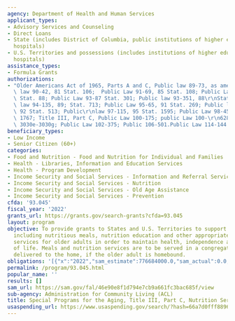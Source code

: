 ```yaml
---
agency: Department of Health and Human Services
applicant_types:
- Advisory Services and Counseling
- Direct Loans
- State (includes District of Columbia, public institutions of higher education and
  hospitals)
- U.S. Territories and possessions (includes institutions of higher education and
  hospitals)
assistance_types:
- Formula Grants
authorizations:
- "Older Americans Act of 1965, Parts A and C, Public law 89-73, as amended; Public\
  \ law 90-42, 81 Stat. 106;  Public Law 91-69, 85 Stat. 108; Public Law 92-258, 86\
  \ Stat. 88; Public Law 93-87 Stat. 301; Public law 93-351, 88\r\nStat. 357; Public\
  \ law 94-135, 89; Stat. 713; Public Law 95-65, 91 Stat. 269; Public law 95-478,\
  \ 92 Stat. 513; Public\r\nlaw 97-115, 95 Stat. 1595; Public Law 98-459, 98 Stat.\
  \ 1767; Title III, Part C, Public Law 100-175; public Law 100-\r\n628; 42 U.S.C.\
  \ 3030e-3030g; Public Law 102-375; Public 106-501.Public Law 114-144."
beneficiary_types:
- Low Income
- Senior Citizen (60+)
categories:
- Food and Nutrition - Food and Nutrition for Individual and Families
- Health - Libraries, Information and Education Services
- Health - Program Development
- Income Security and Social Services - Information and Referral Services
- Income Security and Social Services - Nutrition
- Income Security and Social Services - Old Age Assistance
- Income Security and Social Services - Prevention
cfda: '93.045'
fiscal_year: '2022'
grants_url: https://grants.gov/search-grants?cfda=93.045
layout: program
objective: To provide grants to States and U.S. Territories to support nutrition services
  including nutritious meals, nutrition education and other appropriate nutrition
  services for older adults in order to maintain health, independence and quality
  of life. Meals and nutrition services are to be served in a congregate setting or
  delivered to the home, if the older adult is homebound.
obligations: '[{"x":"2022","sam_estimate":776684000.0,"sam_actual":0.0,"usa_spending_actual":743051180.08},{"x":"2023","sam_estimate":0.0,"sam_actual":0.0,"usa_spending_actual":817048395.59},{"x":"2024","sam_estimate":0.0,"sam_actual":0.0,"usa_spending_actual":858670394.01}]'
permalink: /program/93.045.html
popular_name: ''
results: []
sam_url: https://sam.gov/fal/46e90e8f1d794e7cb9a661fc3bac685f/view
sub-agency: Administration for Community Living (ACL)
title: Special Programs for the Aging, Title III, Part C, Nutrition Services
usaspending_url: https://www.usaspending.gov/search/?hash=66a7d0fff8896ea937029b17f7d4d851
---
```

